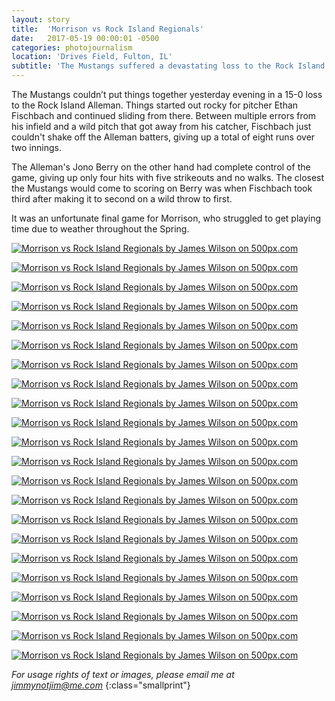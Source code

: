 ```yaml
---
layout: story
title:  'Morrison vs Rock Island Regionals'
date:   2017-05-19 00:00:01 -0500
categories: photojournalism
location: 'Drives Field, Fulton, IL'
subtitle: 'The Mustangs suffered a devastating loss to the Rock Island Alleman in their final game of the season.'
---
```


The Mustangs couldn’t put things together yesterday evening in a 15-0 loss to the Rock Island Alleman. Things started out rocky for pitcher Ethan Fischbach and continued sliding from there. Between multiple errors from his infield and a wild pitch that got away from his catcher, Fischbach just couldn't shake off the Alleman batters, giving up a total of eight runs over two innings.

The Alleman's Jono Berry on the other hand had complete control of the game, giving up only four hits with five strikeouts and no walks. The closest the Mustangs would come to scoring on Berry was when Fischbach took third after making it to second on a wild throw to first.

It was an unfortunate final game for Morrison, who struggled to get playing time due to weather throughout the Spring.

<a class="link-five-hundred" href='https://500px.com/photo/212584119/morrison-vs-rock-island-regionals-by-james-wilson' alt='Morrison vs Rock Island Regionals by James Wilson on 500px.com'><img src='https://drscdn.500px.org/photo/212584119/m%3D900/a1d5bdfe7820dd321a334d1b88199035' alt='Morrison vs Rock Island Regionals by James Wilson on 500px.com'></a>

<a class="link-five-hundred" href='https://500px.com/photo/212584121/morrison-vs-rock-island-regionals-by-james-wilson' alt='Morrison vs Rock Island Regionals by James Wilson on 500px.com'><img src='https://drscdn.500px.org/photo/212584121/m%3D900/d32cd644d2e62405851f086d6ae6614d' alt='Morrison vs Rock Island Regionals by James Wilson on 500px.com'></a>

<a class="link-five-hundred" href='https://500px.com/photo/212584129/morrison-vs-rock-island-regionals-by-james-wilson' alt='Morrison vs Rock Island Regionals by James Wilson on 500px.com'><img src='https://drscdn.500px.org/photo/212584129/m%3D900/e29098a99cccced31f4070d857ab5f10' alt='Morrison vs Rock Island Regionals by James Wilson on 500px.com'></a>

<a class="link-five-hundred" href='https://500px.com/photo/212584131/morrison-vs-rock-island-regionals-by-james-wilson' alt='Morrison vs Rock Island Regionals by James Wilson on 500px.com'><img src='https://drscdn.500px.org/photo/212584131/m%3D900/f98aed335712f81d2063e043e3932b02' alt='Morrison vs Rock Island Regionals by James Wilson on 500px.com'></a>

<a class="link-five-hundred" href='https://500px.com/photo/212584135/morrison-vs-rock-island-regionals-by-james-wilson' alt='Morrison vs Rock Island Regionals by James Wilson on 500px.com'><img src='https://drscdn.500px.org/photo/212584135/m%3D900/4efb9dc8e381bdcb9ac86d5eb258e1cf' alt='Morrison vs Rock Island Regionals by James Wilson on 500px.com'></a>

<a class="link-five-hundred" href='https://500px.com/photo/212584145/morrison-vs-rock-island-regionals-by-james-wilson' alt='Morrison vs Rock Island Regionals by James Wilson on 500px.com'><img src='https://drscdn.500px.org/photo/212584145/m%3D900/3d9e5aebe7c0121b63efeface081b222' alt='Morrison vs Rock Island Regionals by James Wilson on 500px.com'></a>

<a class="link-five-hundred" href='https://500px.com/photo/212584155/morrison-vs-rock-island-regionals-by-james-wilson' alt='Morrison vs Rock Island Regionals by James Wilson on 500px.com'><img src='https://drscdn.500px.org/photo/212584155/m%3D900/f4745538db5cd69fa8b59c4d2266df9e' alt='Morrison vs Rock Island Regionals by James Wilson on 500px.com'></a>

<a class="link-five-hundred" href='https://500px.com/photo/212584163/morrison-vs-rock-island-regionals-by-james-wilson' alt='Morrison vs Rock Island Regionals by James Wilson on 500px.com'><img src='https://drscdn.500px.org/photo/212584163/m%3D900/f50f676a11a6a83253cf109340ec3278' alt='Morrison vs Rock Island Regionals by James Wilson on 500px.com'></a>

<a class="link-five-hundred" href='https://500px.com/photo/212584169/morrison-vs-rock-island-regionals-by-james-wilson' alt='Morrison vs Rock Island Regionals by James Wilson on 500px.com'><img src='https://drscdn.500px.org/photo/212584169/m%3D900/9cdf305ce088eb967a95e4859093f6e3' alt='Morrison vs Rock Island Regionals by James Wilson on 500px.com'></a>

<a class="link-five-hundred" href='https://500px.com/photo/212584187/morrison-vs-rock-island-regionals-by-james-wilson' alt='Morrison vs Rock Island Regionals by James Wilson on 500px.com'><img src='https://drscdn.500px.org/photo/212584187/m%3D900/42c3ef0e4794ffdd18ff8bd805869b80' alt='Morrison vs Rock Island Regionals by James Wilson on 500px.com'></a>

<a class="link-five-hundred" href='https://500px.com/photo/212584169/morrison-vs-rock-island-regionals-by-james-wilson' alt='Morrison vs Rock Island Regionals by James Wilson on 500px.com'><img src='https://drscdn.500px.org/photo/212584169/m%3D900/9cdf305ce088eb967a95e4859093f6e3' alt='Morrison vs Rock Island Regionals by James Wilson on 500px.com'></a>

<a class="link-five-hundred" href='https://500px.com/photo/212584187/morrison-vs-rock-island-regionals-by-james-wilson' alt='Morrison vs Rock Island Regionals by James Wilson on 500px.com'><img src='https://drscdn.500px.org/photo/212584187/m%3D900/42c3ef0e4794ffdd18ff8bd805869b80' alt='Morrison vs Rock Island Regionals by James Wilson on 500px.com'></a>

<a class="link-five-hundred" href='https://500px.com/photo/212584191/morrison-vs-rock-island-regionals-by-james-wilson' alt='Morrison vs Rock Island Regionals by James Wilson on 500px.com'><img src='https://drscdn.500px.org/photo/212584191/m%3D900/0414d97b619da1775504644c6f625f96' alt='Morrison vs Rock Island Regionals by James Wilson on 500px.com'></a>

<a class="link-five-hundred" href='https://500px.com/photo/212584201/morrison-vs-rock-island-regionals-by-james-wilson' alt='Morrison vs Rock Island Regionals by James Wilson on 500px.com'><img src='https://drscdn.500px.org/photo/212584201/m%3D900/676cc1896e7934ecb888e2c09ff05cf4' alt='Morrison vs Rock Island Regionals by James Wilson on 500px.com'></a>

<a class="link-five-hundred" href='https://500px.com/photo/212584215/morrison-vs-rock-island-regionals-by-james-wilson' alt='Morrison vs Rock Island Regionals by James Wilson on 500px.com'><img src='https://drscdn.500px.org/photo/212584215/m%3D900/067222de61572f1db2527b05173e9b3e' alt='Morrison vs Rock Island Regionals by James Wilson on 500px.com'></a>

<a class="link-five-hundred" href='https://500px.com/photo/212584217/morrison-vs-rock-island-regionals-by-james-wilson' alt='Morrison vs Rock Island Regionals by James Wilson on 500px.com'><img src='https://drscdn.500px.org/photo/212584217/m%3D900/f659a1e3e676b0da6dde0fce634c581e' alt='Morrison vs Rock Island Regionals by James Wilson on 500px.com'></a>

<a class="link-five-hundred" href='https://500px.com/photo/212584225/morrison-vs-rock-island-regionals-by-james-wilson' alt='Morrison vs Rock Island Regionals by James Wilson on 500px.com'><img src='https://drscdn.500px.org/photo/212584225/m%3D900/aece702bce6687daa0994b5f60eb4faf' alt='Morrison vs Rock Island Regionals by James Wilson on 500px.com'></a>

<a class="link-five-hundred" href='https://500px.com/photo/212584227/morrison-vs-rock-island-regionals-by-james-wilson' alt='Morrison vs Rock Island Regionals by James Wilson on 500px.com'><img src='https://drscdn.500px.org/photo/212584227/m%3D900/4d01a6e45cca8060fa0dd5ecb75e0e15' alt='Morrison vs Rock Island Regionals by James Wilson on 500px.com'></a>

<a class="link-five-hundred" href='https://500px.com/photo/212584267/morrison-vs-rock-island-regionals-by-james-wilson' alt='Morrison vs Rock Island Regionals by James Wilson on 500px.com'><img src='https://drscdn.500px.org/photo/212584267/m%3D900/30e86c98e8bcec07e34870e4aec587ac' alt='Morrison vs Rock Island Regionals by James Wilson on 500px.com'></a>

<a class="link-five-hundred" href='https://500px.com/photo/212584279/morrison-vs-rock-island-regionals-by-james-wilson' alt='Morrison vs Rock Island Regionals by James Wilson on 500px.com'><img src='https://drscdn.500px.org/photo/212584279/m%3D900/8324d4a3411059f2cba3055ac1a2977d' alt='Morrison vs Rock Island Regionals by James Wilson on 500px.com'></a>

<a class="link-five-hundred" href='https://500px.com/photo/212584273/morrison-vs-rock-island-regionals-by-james-wilson' alt='Morrison vs Rock Island Regionals by James Wilson on 500px.com'><img src='https://drscdn.500px.org/photo/212584273/m%3D900/a6b335c1a125d740659626026e74b897' alt='Morrison vs Rock Island Regionals by James Wilson on 500px.com'></a>

<a class="link-five-hundred" href='https://500px.com/photo/212584277/morrison-vs-rock-island-regionals-by-james-wilson' alt='Morrison vs Rock Island Regionals by James Wilson on 500px.com'><img src='https://drscdn.500px.org/photo/212584277/m%3D900/51cb5a875fab59383464fc3529916226' alt='Morrison vs Rock Island Regionals by James Wilson on 500px.com'></a>

_For usage rights of text or images, please email me at [jimmynotjim@me.com](mailto:jimmynotjim@me.com)_
{:class="smallprint"}

<script type='text/javascript' src='https://500px.com/embed.js'></script>
